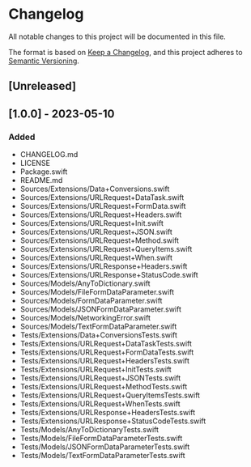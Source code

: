 # Changelog

All notable changes to this project will be documented in this file.

The format is based on [Keep a Changelog](https://keepachangelog.com/en/1.0.0/),
and this project adheres to [Semantic Versioning](https://semver.org/spec/v2.0.0.html).

## [Unreleased]

## [1.0.0] - 2023-05-10

### Added

- CHANGELOG.md
- LICENSE
- Package.swift
- README.md
- Sources/Extensions/Data+Conversions.swift
- Sources/Extensions/URLRequest+DataTask.swift
- Sources/Extensions/URLRequest+FormData.swift
- Sources/Extensions/URLRequest+Headers.swift
- Sources/Extensions/URLRequest+Init.swift
- Sources/Extensions/URLRequest+JSON.swift
- Sources/Extensions/URLRequest+Method.swift
- Sources/Extensions/URLRequest+QueryItems.swift
- Sources/Extensions/URLRequest+When.swift
- Sources/Extensions/URLResponse+Headers.swift
- Sources/Extensions/URLResponse+StatusCode.swift
- Sources/Models/AnyToDictionary.swift
- Sources/Models/FileFormDataParameter.swift
- Sources/Models/FormDataParameter.swift
- Sources/Models/JSONFormDataParameter.swift
- Sources/Models/NetworkingError.swift
- Sources/Models/TextFormDataParameter.swift
- Tests/Extensions/Data+ConversionsTests.swift
- Tests/Extensions/URLRequest+DataTaskTests.swift
- Tests/Extensions/URLRequest+FormDataTests.swift
- Tests/Extensions/URLRequest+HeadersTests.swift
- Tests/Extensions/URLRequest+InitTests.swift
- Tests/Extensions/URLRequest+JSONTests.swift
- Tests/Extensions/URLRequest+MethodTests.swift
- Tests/Extensions/URLRequest+QueryItemsTests.swift
- Tests/Extensions/URLRequest+WhenTests.swift
- Tests/Extensions/URLResponse+HeadersTests.swift
- Tests/Extensions/URLResponse+StatusCodeTests.swift
- Tests/Models/AnyToDictionaryTests.swift
- Tests/Models/FileFormDataParameterTests.swift
- Tests/Models/JSONFormDataParameterTests.swift
- Tests/Models/TextFormDataParameterTests.swift
